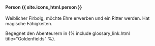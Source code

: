 ---
---

#### Person {{ site.icons_html.person }}

Weiblicher Firbolg, möchte Ehre erwerben und ein Ritter werden. Hat
magische Fähigkeiten.

Begegnet den Abenteurern in {% include glossary_link.html title="Goldenfields" %}.
